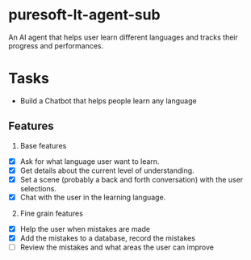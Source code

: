 # puresoft-lt-agent-sub
An AI agent that helps user learn different languages and tracks their progress and performances. 


# Tasks 
- Build a Chatbot that helps people learn any language 

## Features 

1. Base features
- [x] Ask for what language user want to learn.
- [x] Get details about the current level of understanding.
- [x] Set a scene (probably a back and forth conversation) with the user selections. 
- [x] Chat with the user in the learning language. 

2. Fine grain features 
- [x] Help the user when mistakes are made
- [x] Add the mistakes to a database, record the mistakes 
- [ ] Review the mistakes and what areas the user can improve 
